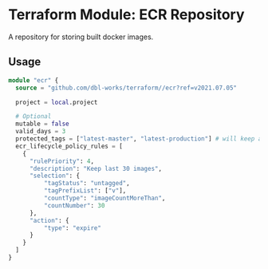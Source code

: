 # Terraform Module: ECR Repository

A repository for storing built docker images.


## Usage

```terraform
module "ecr" {
  source = "github.com/dbl-works/terraform//ecr?ref=v2021.07.05"

  project = local.project

  # Optional
  mutable = false
  valid_days = 3
  protected_tags = ["latest-master", "latest-production"] # will keep at least 1 of this tag
  ecr_lifecycle_policy_rules = [
    {
      "rulePriority": 4,
      "description": "Keep last 30 images",
      "selection": {
          "tagStatus": "untagged",
          "tagPrefixList": ["v"],
          "countType": "imageCountMoreThan",
          "countNumber": 30
      },
      "action": {
          "type": "expire"
      }
    }
  ]
}
```
